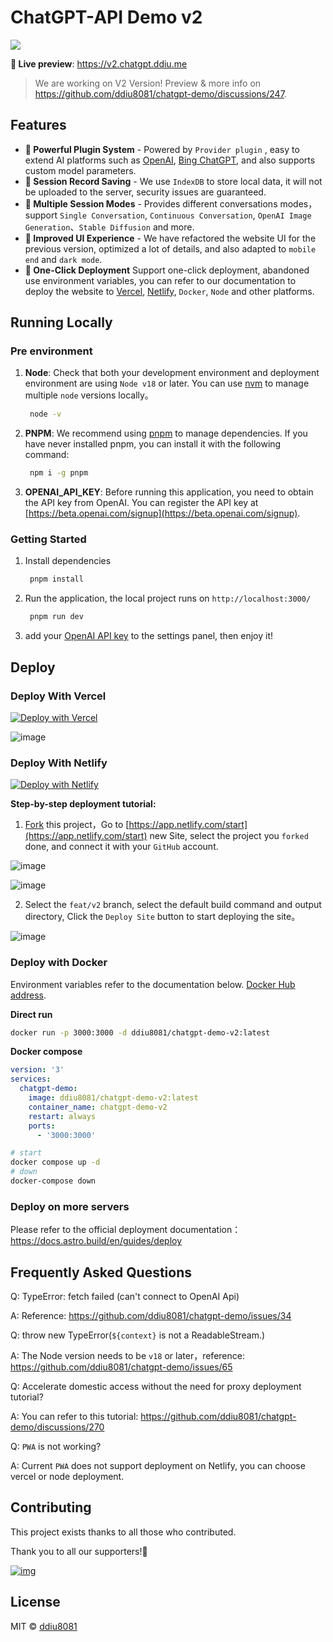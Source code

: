 # ChatGPT-API Demo v2

[![](https://cloud-upyun.ddiu.site/picture/2023/04/15/xAe0dY.png)](https://v2.chatgpt.ddiu.me)

**🍿 Live preview**: https://v2.chatgpt.ddiu.me

> We are working on V2 Version! Preview & more info on https://github.com/ddiu8081/chatgpt-demo/discussions/247.

## Features

- **🚀 Powerful Plugin System** - Powered by `Provider plugin` , easy to extend AI platforms such as [OpenAI](https://ai.com/), [Bing ChatGPT](https://dub.sh/NUB7OHp), and also supports custom model parameters.
- **💬 Session Record Saving** - We use `IndexDB` to store local data, it will not be uploaded to the server, security issues are guaranteed.
- **🎉 Multiple Session Modes** - Provides different conversations modes，support `Single Conversation`, `Continuous Conversation`, `OpenAI Image Generation`、`Stable Diffusion` and more.
- **💎 Improved UI Experience** - We have refactored the website UI for the previous version, optimized a lot of details, and also adapted to `mobile end` and `dark mode`.
- **🌈  One-Click Deployment** Support one-click deployment, abandoned use environment variables, you can refer to our documentation to deploy the website to [Vercel](https://vercel.com/), [Netlify](https://www.netlify.com/), `Docker`, `Node` and other platforms.
## Running Locally

### Pre environment
1. **Node**: Check that both your development environment and deployment environment are using `Node v18` or later. You can use [nvm](https://github.com/nvm-sh/nvm) to manage multiple `node` versions locally。
   ```bash
    node -v
   ```
2. **PNPM**: We recommend using [pnpm](https://pnpm.io/) to manage dependencies. If you have never installed pnpm, you can install it with the following command:
   ```bash
    npm i -g pnpm
   ```
3. **OPENAI_API_KEY**: Before running this application, you need to obtain the API key from OpenAI. You can register the API key at [https://beta.openai.com/signup](https://beta.openai.com/signup).

### Getting Started

1. Install dependencies
   ```bash
    pnpm install
   ```
2. Run the application, the local project runs on `http://localhost:3000/`
   ```bash
    pnpm run dev
   ```
3. add your [OpenAI API key](https://platform.openai.com/account/api-keys) to the settings panel, then enjoy it!

## Deploy

### Deploy With Vercel

[![Deploy with Vercel](https://vercel.com/button)](https://vercel.com/new/clone?repository-url=https://github.com/ddiu8081/chatgpt-demo/tree/feat/v2)


![image](https://cdn.staticaly.com/gh/yzh990918/static@master/20230425/image.6tk44v12tocg.webp)

### Deploy With Netlify

[![Deploy with Netlify](https://www.netlify.com/img/deploy/button.svg)](https://app.netlify.com/start/deploy?branch=feat/v2&repository=https://github.com/ddiu8081/chatgpt-demo)

**Step-by-step deployment tutorial:**

1. [Fork](https://github.com/ddiu8081/chatgpt-demo/fork) this project，Go to [https://app.netlify.com/start](https://app.netlify.com/start) new Site, select the project you `forked` done, and connect it with your `GitHub` account.

![image](https://cdn.staticaly.com/gh/yzh990918/static@master/20230425/image.7307jjzdj1q8.webp)

![image](https://cdn.staticaly.com/gh/yzh990918/static@master/20230425/image.3klsl2viyqkg.webp)


2. Select the `feat/v2` branch, select the default build command and output directory, Click the `Deploy Site` button to start deploying the site。

![image](https://cdn.staticaly.com/gh/yzh990918/static@master/20230425/image.6lqb6wjkqjcw.webp)


### Deploy with Docker

Environment variables refer to the documentation below. [Docker Hub address](https://hub.docker.com/r/ddiu8081/chatgpt-demo).

**Direct run**
```bash
docker run -p 3000:3000 -d ddiu8081/chatgpt-demo-v2:latest
```

**Docker compose**
```yml
version: '3'
services:
  chatgpt-demo:
    image: ddiu8081/chatgpt-demo-v2:latest
    container_name: chatgpt-demo-v2
    restart: always
    ports:
      - '3000:3000'
```

```bash
# start
docker compose up -d
# down
docker-compose down
```

### Deploy on more servers

Please refer to the official deployment documentation：https://docs.astro.build/en/guides/deploy

## Frequently Asked Questions

Q: TypeError: fetch failed (can't connect to OpenAI Api)

A: Reference: https://github.com/ddiu8081/chatgpt-demo/issues/34

Q: throw new TypeError(`${context}` is not a ReadableStream.)

A: The Node version needs to be `v18` or later，reference: https://github.com/ddiu8081/chatgpt-demo/issues/65

Q: Accelerate domestic access without the need for proxy deployment tutorial?

A: You can refer to this tutorial: https://github.com/ddiu8081/chatgpt-demo/discussions/270

Q: `PWA` is not working?

A: Current `PWA` does not support deployment on Netlify, you can choose vercel or node deployment.
## Contributing

This project exists thanks to all those who contributed.

Thank you to all our supporters!🙏

[![img](https://contributors.nn.ci/api?repo=ddiu8081/chatgpt-demo)](https://github.com/ddiu8081/chatgpt-demo/graphs/contributors)

## License

MIT © [ddiu8081](https://github.com/ddiu8081/chatgpt-demo/blob/main/LICENSE)
